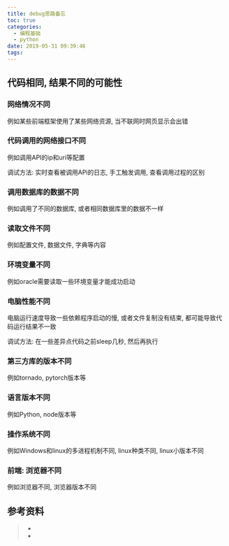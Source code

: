 ```yaml
---
title: debug思路备忘
toc: true
categories:
  - 编程基础
  - python
date: 2019-05-31 09:39:46
tags:
---
```




## 代码相同, 结果不同的可能性

### 网络情况不同

例如某些前端框架使用了某些网络资源, 当不联网时网页显示会出错

### 代码调用的网络接口不同

例如调用API的ip和uri等配置

调试方法: 实时查看被调用APi的日志, 手工触发调用, 查看调用过程的区别

### 调用数据库的数据不同

例如调用了不同的数据库, 或者相同数据库里的数据不一样

### 读取文件不同

例如配置文件, 数据文件, 字典等内容

### 环境变量不同

例如oracle需要读取一些环境变量才能成功启动

### 电脑性能不同

电脑运行速度导致一些依赖程序启动的慢, 或者文件复制没有结束, 都可能导致代码运行结果不一致

调试方法: 在一些差异点代码之前sleep几秒, 然后再执行

### 第三方库的版本不同

例如tornado, pytorch版本等

### 语言版本不同

例如Python, node版本等

### 操作系统不同

例如Windows和linux的多进程机制不同, linux种类不同, linux小版本不同

### 前端: 浏览器不同

例如浏览器不同, 浏览器版本不同









## 参考资料
> - []()
> - []()

